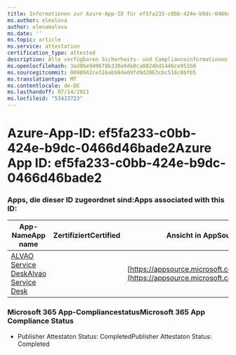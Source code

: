 ```yaml
---
title: Informationen zur Azure-App-ID für ef5fa233-c0bb-424e-b9dc-0466d46bade2
ms.author: elmalova
author: elenamalova
ms.date: ''
ms.topic: article
ms.service: attestation
certification_type: attested
description: Alle verfügbaren Sicherheits- und Complianceinformationen für ef5fa233-c0bb-424e-b9dc-0466d46bade2.
ms.openlocfilehash: 3ad86e940678b330e6de0ca0824bd1446ce951b0
ms.sourcegitcommit: 0098942ce316ab984e09fd9d2063cbc516c8bfb5
ms.translationtype: MT
ms.contentlocale: de-DE
ms.lasthandoff: 07/14/2021
ms.locfileid: "53423723"
---
```

# <a name="azure-app-id-ef5fa233-c0bb-424e-b9dc-0466d46bade2"></a><span data-ttu-id="1db5e-103">Azure-App-ID: ef5fa233-c0bb-424e-b9dc-0466d46bade2</span><span class="sxs-lookup"><span data-stu-id="1db5e-103">Azure App ID: ef5fa233-c0bb-424e-b9dc-0466d46bade2</span></span>


### <a name="apps-associated-with-this-id"></a><span data-ttu-id="1db5e-104">Apps, die dieser ID zugeordnet sind:</span><span class="sxs-lookup"><span data-stu-id="1db5e-104">Apps associated with this ID:</span></span>
| <span data-ttu-id="1db5e-105">**App-Name**</span><span class="sxs-lookup"><span data-stu-id="1db5e-105">**App name**</span></span> | <span data-ttu-id="1db5e-106">**Zertifiziert**</span><span class="sxs-lookup"><span data-stu-id="1db5e-106">**Certified**</span></span> | <span data-ttu-id="1db5e-107">**Ansicht in AppSource**</span><span class="sxs-lookup"><span data-stu-id="1db5e-107">**View in AppSource**</span></span> |
|-|-|-|
| [<span data-ttu-id="1db5e-108">ALVAO Service Desk</span><span class="sxs-lookup"><span data-stu-id="1db5e-108">Alvao Service Desk</span></span>](https://docs.microsoft.com/en-us/microsoft-365-app-certification/forward/WA200002488) |  | [https://appsource.microsoft.com/product/office/WA200002488](https://appsource.microsoft.com/product/office/WA200002488) |

### <a name="microsoft-365-app-compliance-status"></a><span data-ttu-id="1db5e-109">Microsoft 365 App-Compliancestatus</span><span class="sxs-lookup"><span data-stu-id="1db5e-109">Microsoft 365 App Compliance Status</span></span>
- <span data-ttu-id="1db5e-110">Publisher Attestaton Status: Completed</span><span class="sxs-lookup"><span data-stu-id="1db5e-110">Publisher Attestaton Status: Completed</span></span>
